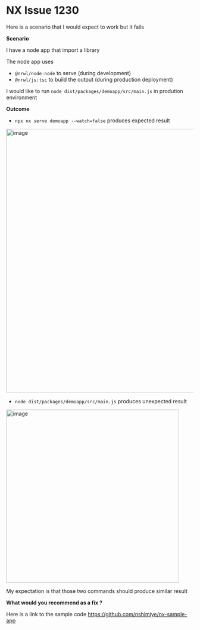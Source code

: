 # NX Issue 1230

Here is a scenario that I would expect to work but it fails

**Scenario**

I have a node app that import a library

The node app uses
- `@nrwl/node:node` to serve (during development)
- `@nrwl/js:tsc` to build the output (during production deployment)

I would like to run `node dist/packages/demoapp/src/main.js` in prodution environment

**Outcome**

- `npx nx serve demoapp --watch=false` produces expected result
<img width="708" alt="image" src="https://user-images.githubusercontent.com/2660614/182497014-53e96bc3-bf1c-40a3-87a8-36d980adbd3c.png">

- `node dist/packages/demoapp/src/main.js` produces unexpected result

<img width="464" alt="image" src="https://user-images.githubusercontent.com/2660614/182497122-22cc33ab-414b-44c7-8e23-84d78954f7f6.png">

My expectation is that those two commands should produce similar result

**What would you recommend as a fix ?**

Here is a link to the sample code https://github.com/nshimiye/nx-sample-app
